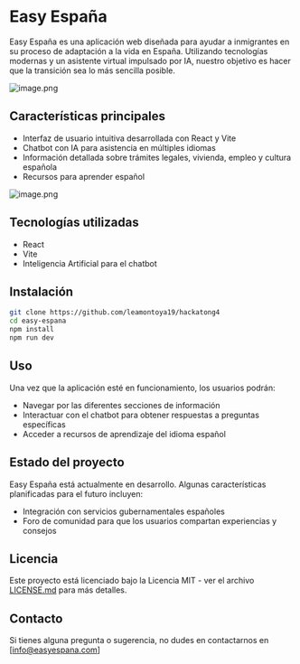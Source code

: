 # Easy España

Easy España es una aplicación web diseñada para ayudar a inmigrantes en su proceso de adaptación a la vida en España. Utilizando tecnologías modernas y un asistente virtual impulsado por IA, nuestro objetivo es hacer que la transición sea lo más sencilla posible.

![image.png](https://prod-files-secure.s3.us-west-2.amazonaws.com/d1e7f6b6-bd77-4016-920a-ef3943dfbb32/bc9e346b-a04b-4ca6-bc41-5e909263411f/image.png)

## Características principales

- Interfaz de usuario intuitiva desarrollada con React y Vite
- Chatbot con IA para asistencia en múltiples idiomas
- Información detallada sobre trámites legales, vivienda, empleo y cultura española
- Recursos para aprender español

![image.png](https://prod-files-secure.s3.us-west-2.amazonaws.com/d1e7f6b6-bd77-4016-920a-ef3943dfbb32/f15416a6-83ea-424e-bf24-59601469958b/image.png)

## Tecnologías utilizadas

- React
- Vite
- Inteligencia Artificial para el chatbot

## Instalación

```bash
git clone https://github.com/leamontoya19/hackatong4
cd easy-espana
npm install
npm run dev
```

## Uso

Una vez que la aplicación esté en funcionamiento, los usuarios podrán:

- Navegar por las diferentes secciones de información
- Interactuar con el chatbot para obtener respuestas a preguntas específicas
- Acceder a recursos de aprendizaje del idioma español

## Estado del proyecto

Easy España está actualmente en desarrollo. Algunas características planificadas para el futuro incluyen:

- Integración con servicios gubernamentales españoles
- Foro de comunidad para que los usuarios compartan experiencias y consejos

## Licencia

Este proyecto está licenciado bajo la Licencia MIT - ver el archivo [LICENSE.md](http://LICENSE.md) para más detalles.

## Contacto

Si tienes alguna pregunta o sugerencia, no dudes en contactarnos en [info@easyespana.com]

